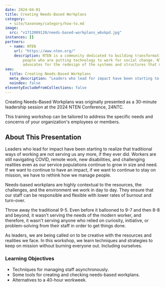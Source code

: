 ```yaml
---
date: 2024-04-01
title: Creating Needs-Based Workplans
category:
  - site/taxonomy/category/how-to.md
image:
  src: "v1712009120/needs-based-workplans_w6xkpd.jpg"
instances: []
partners:
  - name: NTEN
    url: "https://www.nten.org/"
    description: NTEN is a community dedicated to building transformative power by connecting
        people who are putting technology to work for social change. NTEN relentlessly
        advocates for the redesign of the systems and structures that maintain inequity.
seo:
  title: Creating Needs-Based Workplans
  meta_description: "Leaders who lead for impact have been starting to realize that traditional ways of working are not serving us any more, if they ever did."
  noindex: false
eleventyExcludeFromCollections: false
---
```

Creating Needs-Based Workplans was originally presented as a 30-minute leadership session at the 2024 NTEN Conference, 24NTC.

This training workshop can be tailored to address the specific needs and concerns of your organization's employees or members.

## About This Presentation

Leaders who lead for impact have been starting to realize that traditional ways of working are not serving us any more, if they ever did. Workers are still navigating COVID, remote work, new disabilities, and challenging realities even as our service populations continue to grow in size and need. If we want to continue to have an impact, if we want to continue to stay on mission, we have to rethink how we manage people.

Needs-based workplans are highly contextual to the resources, the challenges, and the environment we work in day to day. They ensure that our staff can be responsible and flexible with lower rates of burnout and turn-over.

Throw away the traditional 9-5. Even before it ballooned to 9-7 and then 8-8 and beyond, it wasn't serving the needs of the modern worker, and therefore, it wasn't serving anyone who relied on curiosity, initiative, or problem-solving from their staff in order to get things done.

As leaders, we are being called on to be creative with the resources and realities we face. In this workshop, we learn techniques and strategies to keep on mission without burning everyone out. Including ourselves.

### Learning Objectives

- Techniques for managing staff asynchronously.
- Some tools for creating and checking needs-based workplans.
- Alternatives to a 40-hour workweek.
